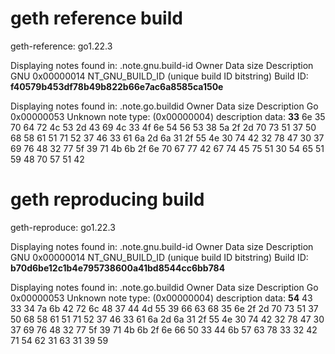 # geth reference build

geth-reference: go1.22.3

Displaying notes found in: .note.gnu.build-id
Owner Data size Description
GNU 0x00000014 NT_GNU_BUILD_ID (unique build ID bitstring)
Build ID: **f40579b453df78b49b822b66e7ac6a8585ca150e**

Displaying notes found in: .note.go.buildid
Owner Data size Description
Go 0x00000053 Unknown note type: (0x00000004)
description data: **33** 6e 35 70 64 72 4c 53 2d 43 69 4c 33 4f 6e 54 56 53 38 5a 2f 2d 70 73 51 37 50 68 58 61 51 71 52 37 46 33 61 6a 2d 6a 31 2f 55 4e 30 74 42 32 78 47 30 37 69 76 48 32 77 5f 39 71 4b 6b 2f 6e 70 67 77 42 67 74 45 75 51 30 54 65 51 59 48 70 57 51 42

# geth reproducing build

geth-reproduce: go1.22.3

Displaying notes found in: .note.gnu.build-id
Owner Data size Description
GNU 0x00000014 NT_GNU_BUILD_ID (unique build ID bitstring)
Build ID: **b70d6be12c1b4e795738600a41bd8544cc6bb784**

Displaying notes found in: .note.go.buildid
Owner Data size Description
Go 0x00000053 Unknown note type: (0x00000004)
description data: **54** 43 33 34 7a 6b 42 72 6c 48 37 44 4d 55 39 66 63 68 35 6e 2f 2d 70 73 51 37 50 68 58 61 51 71 52 37 46 33 61 6a 2d 6a 31 2f 55 4e 30 74 42 32 78 47 30 37 69 76 48 32 77 5f 39 71 4b 6b 2f 6e 66 50 33 44 6b 57 63 78 33 32 42 71 54 62 31 63 31 39 59
